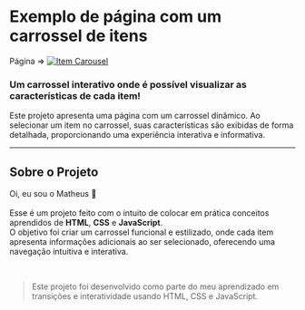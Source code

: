 # Exemplo de página com um carrossel de itens  

Página => [![Item Carousel](https://img.shields.io/website-up-down-green-red/http/monip.org.svg)](https://th3uss.github.io/Carrossel/)  

### Um carrossel interativo onde é possível visualizar as características de cada item!  

Este projeto apresenta uma página com um carrossel dinâmico. Ao selecionar um item no carrossel, suas características são exibidas de forma detalhada, proporcionando uma experiência interativa e informativa.  

<hr>  

## Sobre o Projeto  
Oi, eu sou o Matheus 👋<br>  
Esse é um projeto feito com o intuito de colocar em prática conceitos aprendidos de **HTML**, **CSS** e **JavaScript**.  
O objetivo foi criar um carrossel funcional e estilizado, onde cada item apresenta informações adicionais ao ser selecionado, oferecendo uma navegação intuitiva e interativa.  

<br>  

> Este projeto foi desenvolvido como parte do meu aprendizado em transições e interatividade usando HTML, CSS e JavaScript.  
